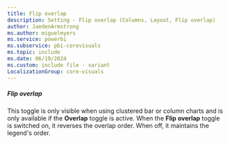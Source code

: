 ```yaml
---
title: Flip overlap
description: Setting - Flip overlap (Columns, Layout, Flip overlap)
author: JaedenArmstrong
ms.author: miguelmyers
ms.service: powerbi
ms.subservice: pbi-corevisuals
ms.topic: include
ms.date: 06/19/2024
ms.custom: include file - variant
LocalizationGroup: core-visuals
---
```

##### Flip overlap

This toggle is only visible when using clustered bar or column charts and  is only available if the **Overlap** toggle is active. When the **Flip overlap** toggle is switched on, it reverses the overlap order. When off, it maintains the legend's order.
